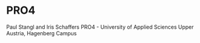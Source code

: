 PRO4
====

Paul Stangl and Iris Schaffers PRO4 - University of Applied Sciences Upper Austria, Hagenberg Campus
